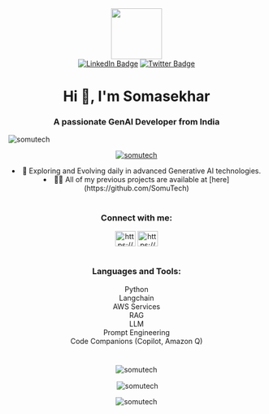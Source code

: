 <div id="header" align="center">
  <img src="https://media.giphy.com/media/M9gbBd9nbDrOTu1Mqx/giphy.gif" width="100"/>
  <div id="badges">
  <a href = "https://www.linkedin.com/in/rsomasekhar/"><img src="https://img.shields.io/badge/LinkedIn-blue?style=for-the-badge&logo=linkedin&logoColor=white" alt="LinkedIn Badge"/></a>
  <a href = "https://twitter.com/ssomm09"><img src="https://img.shields.io/badge/Twitter-blue?style=for-the-badge&logo=twitter&logoColor=white" alt="Twitter Badge"/></a>
</div>

<div align="center">
  <h1 align="center">Hi 👋, I'm Somasekhar</h1>
  <h3 align="center">A passionate GenAI Developer from India</h3>

  <p align="left"> <img src="https://komarev.com/ghpvc/?username=somutech&label=Profile%20views&color=0e75b6&style=flat" alt="somutech" /> </p>

  <p align="center"> <a href="https://github.com/ryo-ma/github-profile-trophy"><img src="https://github-profile-trophy.vercel.app/?username=somutech" alt="somutech" /></a> </p>

 <li> 🌱 Exploring and Evolving daily in advanced Generative AI technologies.  </li>

  <li>👨‍💻 All of my previous projects are available at [here](https://github.com/SomuTech) </li>
 </div>
<h1></h1>
<div>
<h3 align="center">Connect with me:</h3>
<p align="center">
<a href="https://www.linkedin.com/in/rsomasekhar)" target="blank"><img align="center" src="https://raw.githubusercontent.com/rahuldkjain/github-profile-readme-generator/master/src/images/icons/Social/linked-in-alt.svg" alt="https://www.linkedin.com/in/somasekhar-r-5913781b3/" height="30" width="40" /></a>
<a href="https://www.hackerrank.com/https://www.hackerrank.com/csse_19121a1591" target="blank"><img align="center" src="https://raw.githubusercontent.com/rahuldkjain/github-profile-readme-generator/master/src/images/icons/Social/hackerrank.svg" alt="https://www.hackerrank.com/csse_19121a1591" height="30" width="40" /></a>
</p>
</div>

<h1></h1>
<div>
  <h3 align="center">Languages and Tools:</h3>
  <p align="center" style="flex: space-between;">
    <span>Python</span><br>
    <span>Langchain</span><br>
    <span>AWS Services</span><br>
    <span>RAG</span><br>
    <span>LLM</span><br>
    <span>Prompt Engineering</span><br>
    <span>Code Companions (Copilot, Amazon Q)</span>
  </p>
</div>

<h1></h1>
<div>
<p><img align="center" src="https://github-readme-stats.vercel.app/api/top-langs?username=somutech&show_icons=true&locale=en&layout=compact" alt="somutech" /></p>

<p>&nbsp;<img align="center" src="https://github-readme-stats.vercel.app/api?username=somutech&show_icons=true&locale=en" alt="somutech" /></p>

<p><img align="center" src="https://github-readme-streak-stats.herokuapp.com/?user=somutech&" alt="somutech" /></p>

</div>
